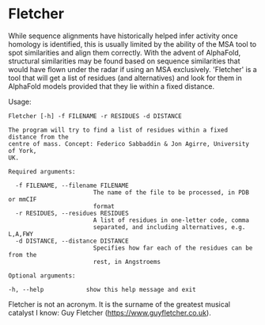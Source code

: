 # Fletcher

While sequence alignments have historically helped infer activity once homology is identified, this is usually limited by the ability of the MSA tool to spot similarities and align them correctly. With the advent of AlphaFold, structural similarities may be found based on sequence similarities that would have flown under the radar if using an MSA exclusively. 'Fletcher' is a tool that will get a list of residues (and alternatives) and look for them in AlphaFold models provided that they lie within a fixed distance. 

Usage: 

```
Fletcher [-h] -f FILENAME -r RESIDUES -d DISTANCE

The program will try to find a list of residues within a fixed distance from the
centre of mass. Concept: Federico Sabbaddin & Jon Agirre, University of York,
UK.

Required arguments:

  -f FILENAME, --filename FILENAME
                        The name of the file to be processed, in PDB or mmCIF
                        format
  -r RESIDUES, --residues RESIDUES
                        A list of residues in one-letter code, comma
                        separated, and including alternatives, e.g. L,A,FWY
  -d DISTANCE, --distance DISTANCE
                        Specifies how far each of the residues can be from the
                        rest, in Angstroems

Optional arguments:

-h, --help            show this help message and exit
```

Fletcher is not an acronym. It is the surname of the greatest musical catalyst I know: Guy Fletcher (https://www.guyfletcher.co.uk). 
